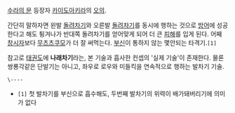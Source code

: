 [수라의 문](%EC%88%98%EB%9D%BC%EC%9D%98%20%EB%AC%B8.md) 등장자 [카이도아키라](%EC%B9%B4%EC%9D%B4%EB%8F%84%20%EC%95%84%ED%82%A4%EB%9D%BC.md)의
[오의](%EC%98%A4%EC%9D%98.md).

간단히 말하자면 왼발 [돌려차기](%EB%8F%8C%EB%A0%A4%EC%B0%A8%EA%B8%B0.md)와 오른발
[돌려차기](%EB%8F%8C%EB%A0%A4%EC%B0%A8%EA%B8%B0.md)를 동시에 행하는 것으로
[방어](%EB%B0%A9%EC%96%B4.md)에 성공한다고 해도 튕겨나가 반대쪽 돌려차기를 얻어맞게 되어 더 큰
[피해](%ED%94%BC%ED%95%B4.md)를 입게 된다. 어째
[창시자](%EC%B0%BD%EC%8B%9C%EC%9E%90.md)보다 [무츠츠쿠모](%EB%AC%B4%EC%B8%A0%20%EC%B8%A0%EC%BF%A0%EB%AA%A8.md)가 더 잘 써먹는다.
[부신](%EB%B6%80%EC%8B%A0.md)이 통하지 않는 몇안되는 타격기.`[1]`

참고로 [태권도](%ED%83%9C%EA%B6%8C%EB%8F%84.md)에 **나래차기**라는, 본 기술과 흡사한 컨셉의 '실제
기술'이 존재한다. 물론 쌍룡각같은 단발기는 아니고, 좌우로 로우와 미들킥을 연속적으로 행하는 발차기 기술.

`\----`

  * `[1]` 첫 발차기를 부신으로 흡수해도, 두번째 발차기의 위력이 배가돼버리기에 의미가 없다

